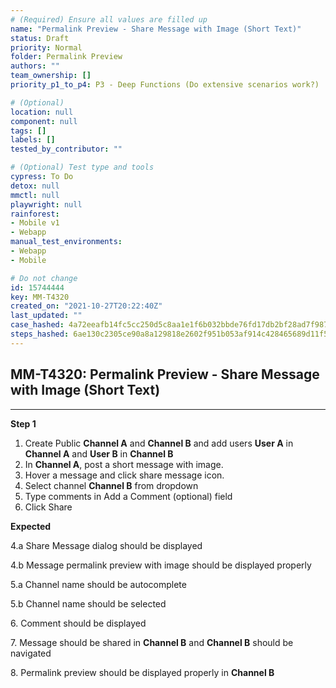 ```yaml
---
# (Required) Ensure all values are filled up
name: "Permalink Preview - Share Message with Image (Short Text)"
status: Draft
priority: Normal
folder: Permalink Preview
authors: ""
team_ownership: []
priority_p1_to_p4: P3 - Deep Functions (Do extensive scenarios work?)

# (Optional)
location: null
component: null
tags: []
labels: []
tested_by_contributor: ""

# (Optional) Test type and tools
cypress: To Do
detox: null
mmctl: null
playwright: null
rainforest: 
- Mobile v1
- Webapp
manual_test_environments: 
- Webapp
- Mobile

# Do not change
id: 15744444
key: MM-T4320
created_on: "2021-10-27T20:22:40Z"
last_updated: ""
case_hashed: 4a72eeafb14fc5cc250d5c8aa1e1f6b032bbde76fd17db2bf28ad7f987fe8724c92ba4165220714ef20bd69b3f218c47
steps_hashed: 6ae130c2305ce90a8a129818e2602f951b053af914c428465689d11f5e9cb885c9483e69a10791ec5d99c69a60caf100
---
```


<!-- (Auto-generated) Based on frontmatter's "key" and "name" -->

## MM-T4320: Permalink Preview - Share Message with Image (Short Text)

---

**Step 1**

1. Create Public **Channel A** and **Channel B** and add users **User A** in **Channel A** and **User B** in **Channel B**
2. In **Channel A**, post a short message with image.
3. Hover a message and click share message icon.
4. Select channel **Channel B** from dropdown
5. Type comments in Add a Comment (optional) field
6. Click Share

**Expected**

4.a Share Message dialog should be displayed

4.b Message permalink preview with image should be displayed properly

5.a Channel name should be autocomplete

5.b Channel name should be selected

6\. Comment should be displayed

7\. Message should be shared in **Channel B** and **Channel B** should be navigated

8\. Permalink preview should be displayed properly in **Channel B**
